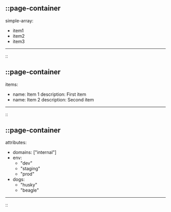 ::page-container
---
simple-array:
  - item1
  - item2
  - item3
---
::

::page-container
---
items:
  - name: Item 1
    description: First item
  - name: Item 2
    description: Second item
---
::

::page-container
---
attributes:
  - domains: ["internal"]
  - env:
      - "dev"
      - "staging"
      - "prod"
  - dogs:
      - "husky"
      - "beagle"
---
::
